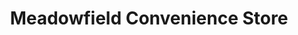 ---
title: "Meadowfield Convenience Store"
url: /durham/meadowfield-convenience-store/
shop: Lebensmittel
---